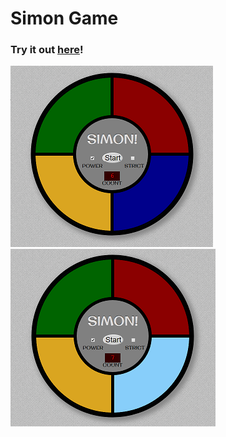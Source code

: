 # Simon Game

### Try it out [here](https://cheshta-simon-game.netlify.app/)!

![alt-text](https://github.com/CheshtaK/simon-game/blob/master/screenshots/Screenshot%20(2).png)
![alt-text](https://github.com/CheshtaK/simon-game/blob/master/screenshots/Screenshot%20(3).png)
